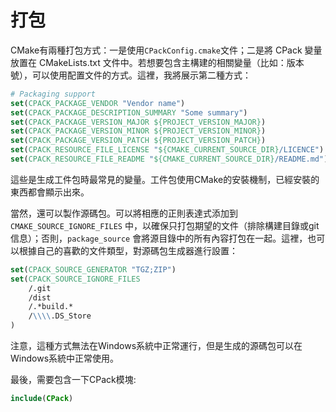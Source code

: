 # 打包

CMake有兩種打包方式：一是使用`CPackConfig.cmake`文件；二是將 CPack 變量放置在 CMakeLists.txt 文件中。若想要包含主構建的相關變量（比如：版本號），可以使用配置文件的方式。這裡，我將展示第二種方式：

```cmake
# Packaging support
set(CPACK_PACKAGE_VENDOR "Vendor name")
set(CPACK_PACKAGE_DESCRIPTION_SUMMARY "Some summary")
set(CPACK_PACKAGE_VERSION_MAJOR ${PROJECT_VERSION_MAJOR})
set(CPACK_PACKAGE_VERSION_MINOR ${PROJECT_VERSION_MINOR})
set(CPACK_PACKAGE_VERSION_PATCH ${PROJECT_VERSION_PATCH})
set(CPACK_RESOURCE_FILE_LICENSE "${CMAKE_CURRENT_SOURCE_DIR}/LICENCE")
set(CPACK_RESOURCE_FILE_README "${CMAKE_CURRENT_SOURCE_DIR}/README.md")
```

這些是生成工件包時最常見的變量。工件包使用CMake的安裝機制，已經安裝的東西都會顯示出來。

當然，還可以製作源碼包。可以將相應的正則表達式添加到 `CMAKE_SOURCE_IGNORE_FILES` 中，以確保只打包期望的文件（排除構建目錄或git信息）；否則，`package_source` 會將源目錄中的所有內容打包在一起。這裡，也可以根據自己的喜歡的文件類型，對源碼包生成器進行設置：

```cmake
set(CPACK_SOURCE_GENERATOR "TGZ;ZIP")
set(CPACK_SOURCE_IGNORE_FILES
    /.git
    /dist
    /.*build.*
    /\\\\.DS_Store
)
```

注意，這種方式無法在Windows系統中正常運行，但是生成的源碼包可以在Windows系統中正常使用。

最後，需要包含一下CPack模塊:

```cmake
include(CPack)
```
